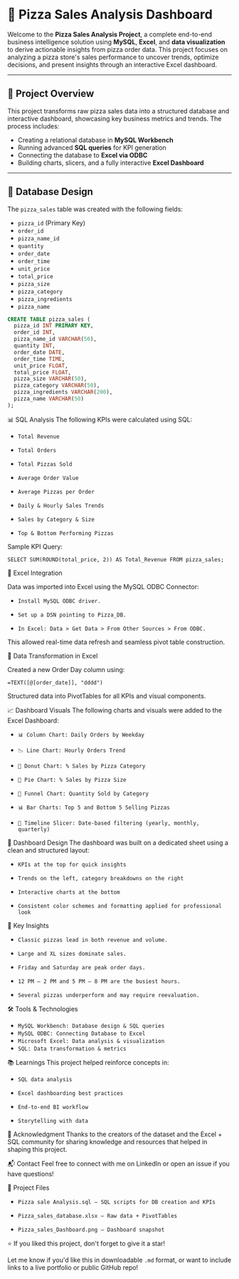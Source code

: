 # 🍕 Pizza Sales Analysis Dashboard

Welcome to the **Pizza Sales Analysis Project**, a complete end-to-end business intelligence solution using **MySQL**, **Excel**, and **data visualization** to derive actionable insights from pizza order data. This project focuses on analyzing a pizza store's sales performance to uncover trends, optimize decisions, and present insights through an interactive Excel dashboard.

---

## 📌 Project Overview

This project transforms raw pizza sales data into a structured database and interactive dashboard, showcasing key business metrics and trends. The process includes:

- Creating a relational database in **MySQL Workbench**
- Running advanced **SQL queries** for KPI generation
- Connecting the database to **Excel via ODBC**
- Building charts, slicers, and a fully interactive **Excel Dashboard**

---

## 🧱 Database Design

The `pizza_sales` table was created with the following fields:

- `pizza_id` (Primary Key)
- `order_id`
- `pizza_name_id`
- `quantity`
- `order_date`
- `order_time`
- `unit_price`
- `total_price`
- `pizza_size`
- `pizza_category`
- `pizza_ingredients`
- `pizza_name`

```sql
CREATE TABLE pizza_sales (
  pizza_id INT PRIMARY KEY,
  order_id INT,
  pizza_name_id VARCHAR(50),
  quantity INT,
  order_date DATE,
  order_time TIME,
  unit_price FLOAT,
  total_price FLOAT,
  pizza_size VARCHAR(50),
  pizza_category VARCHAR(50),
  pizza_ingredients VARCHAR(200),
  pizza_name VARCHAR(50)
);
```

📊 SQL Analysis
The following KPIs were calculated using SQL:

- `Total Revenue`

- `Total Orders`

- `Total Pizzas Sold`

- `Average Order Value`

- `Average Pizzas per Order`

- `Daily & Hourly Sales Trends`

- `Sales by Category & Size`

- `Top & Bottom Performing Pizzas`

Sample KPI Query:
```
SELECT SUM(ROUND(total_price, 2)) AS Total_Revenue FROM pizza_sales;
```

🔗 Excel Integration

Data was imported into Excel using the MySQL ODBC Connector:

- `Install MySQL ODBC driver.`

- `Set up a DSN pointing to Pizza_DB.`

- `In Excel: Data > Get Data > From Other Sources > From ODBC.`

This allowed real-time data refresh and seamless pivot table construction.

🧩 Data Transformation in Excel

Created a new Order Day column using:
```
=TEXT([@[order_date]], "dddd")
```

Structured data into PivotTables for all KPIs and visual components.

📈 Dashboard Visuals
The following charts and visuals were added to the Excel Dashboard:

- `📊 Column Chart: Daily Orders by Weekday`

- `📉 Line Chart: Hourly Orders Trend`

- `🍩 Donut Chart: % Sales by Pizza Category`

- `🥧 Pie Chart: % Sales by Pizza Size`

- `🔽 Funnel Chart: Quantity Sold by Category`

- `📊 Bar Charts: Top 5 and Bottom 5 Selling Pizzas`

- `📆 Timeline Slicer: Date-based filtering (yearly, monthly, quarterly)`

🎨 Dashboard Design
The dashboard was built on a dedicated sheet using a clean and structured layout:

- `KPIs at the top for quick insights`

- `Trends on the left, category breakdowns on the right`

- `Interactive charts at the bottom`

- `Consistent color schemes and formatting applied for professional look`

📌 Key Insights

- `Classic pizzas lead in both revenue and volume.`

- `Large and XL sizes dominate sales.`

- `Friday and Saturday are peak order days.`

- `12 PM – 2 PM and 5 PM – 8 PM are the busiest hours.`

- `Several pizzas underperform and may require reevaluation.`

🛠 Tools & Technologies

- `MySQL Workbench:	Database design & SQL queries`
- `MySQL ODBC: Connecting Database to Excel`
- `Microsoft Excel:	Data analysis & visualization`
- `SQL:	Data transformation & metrics`

📚 Learnings
This project helped reinforce concepts in:

- `SQL data analysis`

- `Excel dashboarding best practices`

- `End-to-end BI workflow`

- `Storytelling with data`

🙌 Acknowledgment
Thanks to the creators of the dataset and the Excel + SQL community for sharing knowledge and resources that helped in shaping this project.

📬 Contact
Feel free to connect with me on LinkedIn or open an issue if you have questions!

📁 Project Files

- `Pizza sale Analysis.sql – SQL scripts for DB creation and KPIs`

- `Pizza_sales_database.xlsx – Raw data + PivotTables`

- `Pizza_sales_Dashboard.png – Dashboard snapshot`

⭐ If you liked this project, don't forget to give it a star!

Let me know if you'd like this in downloadable `.md` format, or want to include links to a live portfolio or public GitHub repo!
